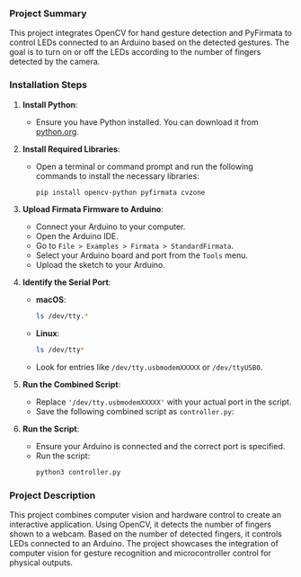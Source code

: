 ### Project Summary

This project integrates OpenCV for hand gesture detection and PyFirmata to control LEDs connected to an Arduino based on the detected gestures. The goal is to turn on or off the LEDs according to the number of fingers detected by the camera.

### Installation Steps

1. **Install Python**:
   - Ensure you have Python installed. You can download it from [python.org](https://www.python.org/).

2. **Install Required Libraries**:
   - Open a terminal or command prompt and run the following commands to install the necessary libraries:
     
     ```sh
     pip install opencv-python pyfirmata cvzone
     ```

3. **Upload Firmata Firmware to Arduino**:
   - Connect your Arduino to your computer.
   - Open the Arduino IDE.
   - Go to `File > Examples > Firmata > StandardFirmata`.
   - Select your Arduino board and port from the `Tools` menu.
   - Upload the sketch to your Arduino.

4. **Identify the Serial Port**:
   - **macOS**:
     ```sh
     ls /dev/tty.*
     ```
   - **Linux**:
     ```sh
     ls /dev/tty*
     ```
   - Look for entries like `/dev/tty.usbmodemXXXXX` or `/dev/ttyUSB0`.

5. **Run the Combined Script**:
   - Replace `'/dev/tty.usbmodemXXXXX'` with your actual port in the script.
   - Save the following combined script as `controller.py`:

6. **Run the Script**:
   - Ensure your Arduino is connected and the correct port is specified.
   - Run the script:
     ```sh
     python3 controller.py
     ```

### Project Description

This project combines computer vision and hardware control to create an interactive application. Using OpenCV, it detects the number of fingers shown to a webcam. Based on the number of detected fingers, it controls LEDs connected to an Arduino. The project showcases the integration of computer vision for gesture recognition and microcontroller control for physical outputs.
